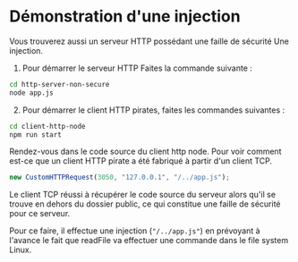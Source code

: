 # Démonstration d'une injection

Vous trouverez aussi un serveur HTTP possédant une faille de sécurité Une injection.

1. Pour démarrer le serveur HTTP Faites la commande suivante :

```bash
cd http-server-non-secure
node app.js 
```

2. Pour démarrer le client HTTP pirates, faites les commandes suivantes :

```bash
cd client-http-node
npm run start
```

Rendez-vous dans le code source du client http node. Pour voir comment est-ce que un client HTTP pirate a été fabriqué à partir d'un client TCP.

```js
new CustomHTTPRequest(3050, "127.0.0.1", "/../app.js");
```

Le client TCP réussi à récupérer le code source du serveur alors qu'il se trouve en dehors du dossier public, ce qui constitue une faille de sécurité pour ce serveur. 

Pour ce faire, il effectue une injection (`"/../app.js"`) en prévoyant à l'avance le fait que readFile va effectuer une commande dans le file system Linux. 